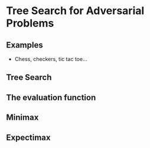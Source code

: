 # Tree Search for Adversarial Problems

## Examples

* Chess, checkers, tic tac toe...

## Tree Search

## The evaluation function

## Minimax

## Expectimax